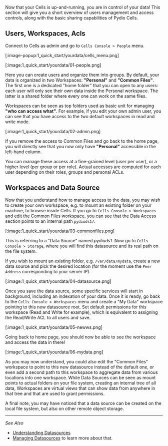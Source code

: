 Now that your Cells is up-and-running, you are in control of your data! This section will give you a short overview of users management and access controls, along with the basic sharing capabilities of Pydio Cells.

## Users, Workspaces, Acls

Connect to Cells as admin and go to `Cells Console > People` menu. 

[:image-popup:1_quick_start/yourdata/cells_menu.png]

[:image:1_quick_start/yourdata/01-people.png]

Here you can create users and organize them into groups. By default, your data is organized in two Workspaces: **"Personal"** and **"Common Files"**. The first one is a dedicated "home folder" that you can open to any users: each user will only see their own data inside the Personal workspace. The latter is a shared folder where every one can work on the same files.

Workspaces can be seen as top folders used as basic unit for managing **"who can access what"**. For example, if you edit your own admin user, you can see that you have access to the two default workspaces in read and write mode. 

[:image:1_quick_start/yourdata/02-admin.png]

If you remove the access to Common Files and go back to the home page, you will directly see that you now only have **"Personal"** accessible in the left-hand column. 

You can manage these access at a fine-grained level (user per user), or a higher level (per group or per role). Actual accesses are computed for each user depending on their roles, groups and personal ACLs.

## Workspaces and Data Source

Now that you understand how to manage access to the data, you may wish to create your own workspace, e.g. to mount an existing folder on your machine, to browse inside Cells. If you go to `Cells Console > Workspaces` and edit the Common Files workspace, you can see that the Data Access section points to an internal path `pydiods1/`. 

[:image:1_quick_start/yourdata/03-commonfiles.png]

This is referring to a "Data Source" named _pydiods1_. Now go to `Cells Console > Storage`, where you will find this datasource and its real path on the file system.

If you wish to mount an existing folder, e.g. `/var/data/mydata`, create a new data source and pick the desired location (for the moment use the `Peer Address` corresponding to your server IP). 

[:image:1_quick_start/yourdata/04-datasource.png]

Once you save the data source, some specific services will start in background, including an indexation of your data. Once it is ready, go back to the `Cells Console > Workspaces` menu and create a "My Data" workspace pointing to this new datasource root. Set default permissions for this workspace (Read and Write for example), which is equivalent to assigning the Read/Write ACL to all users and save. 

[:image:1_quick_start/yourdata/05-newws.png]

Going back to home page, you should now be able to see the workspace and access the data in there!

[:image:1_quick_start/yourdata/06-mydata.png]

As you may now understand, you could also edit the "Common Files" workspace to point to this new datasource instead of the default one, or even add a second path to this workspace to aggregate data from various locations into one workspace. While Data Sources can be seen as mount points to actual folders on your file system, creating an internal tree of all data, Workspaces are virtual views that can show data from anywhere in that tree and that are used to grant permissions.

A final note, you may have noticed that a data source can be created on the local file system, but also on other remote object storage. 

--------------
_See Also_

- [Understanding Datasources](en/docs/cells/v2/understanding-datasources)
- [Managing Datasources](en/docs/cells/v2/managing-datasources) to learn more about that.


